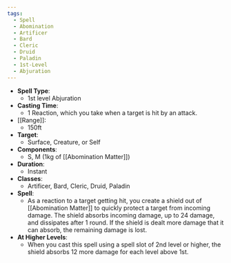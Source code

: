 ```yaml
---
tags:
  - Spell
  - Abomination
  - Artificer
  - Bard
  - Cleric
  - Druid
  - Paladin
  - 1st-Level
  - Abjuration
---
```

- **Spell Type**:
	- 1st level Abjuration
- **Casting Time**:
	- 1 Reaction, which you take when a target is hit by an attack.
- [[Range]]:
	- 150ft
- **Target**:
	- Surface, Creature, or Self
- **Components**:
	- S, M (1kg of [[Abomination Matter]])
- **Duration**:
	- Instant
- **Classes**:
	- Artificer, Bard, Cleric, Druid, Paladin
- **Spell**:
	- As a reaction to a target getting hit, you create a shield out of [[Abomination Matter]] to quickly protect a target from incoming damage. The shield absorbs incoming damage, up to 24 damage, and dissipates after 1 round. If the shield is dealt more damage that it can absorb, the remaining damage is lost.
- **At Higher Levels**:
	- When you cast this spell using a spell slot of 2nd level or higher, the shield absorbs 12 more damage for each level above 1st.
